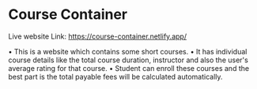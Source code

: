 # Course Container

Live website Link: https://course-container.netlify.app/

 • This is a website which contains some short courses.
 • It has individual course details like the total course duration, instructor and also the user's average rating for that course.
 • Student can enroll these courses and the best part is the total payable fees will be calculated automatically.
 
